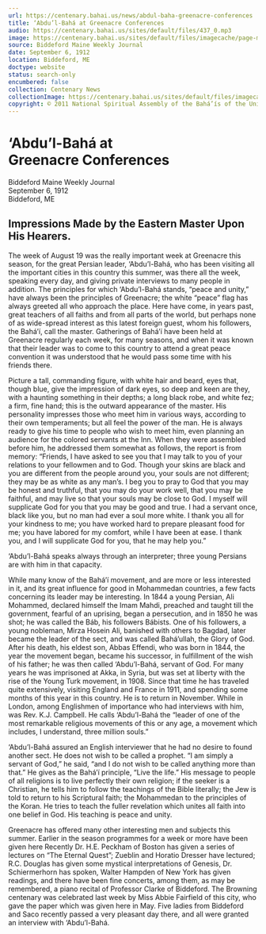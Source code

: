 ```yaml
---
url: https://centenary.bahai.us/news/abdul-baha-greenacre-conferences
title: ‘Abdu’l-Bahá at Greenacre Conferences
audio: https://centenary.bahai.us/sites/default/files/437_0.mp3
image: https://centenary.bahai.us/sites/default/files/imagecache/page-main-image/images/press_clippings/09-06-1912%20Biddeford%20%28Maine%29%20Weekly%20Journal%20Abdul%20Baha%20at%20GreenAcre.png
source: Biddeford Maine Weekly Journal
date: September 6, 1912
location: Biddeford, ME
doctype: website
status: search-only
encumbered: false
collection: Centenary News
collectionImage: https://centenary.bahai.us/sites/default/files/imagecache/theme-image/main_image/abdulbaha-overview-small_0.jpg
copyright: © 2011 National Spiritual Assembly of the Bahá’ís of the United States
---
```



# ‘Abdu’l-Bahá at Greenacre Conferences

Biddeford Maine Weekly Journal  
September 6, 1912  
Biddeford, ME  



Impressions Made by the Eastern Master Upon His Hearers.
--------------------------------------------------------

The week of August 19 was the really important week at Greenacre this season, for the great Persian leader, ‘Abdu’l-Bahá, who has been visiting all the important cities in this country this summer, was there all the week, speaking every day, and giving private interviews to many people in addition. The principles for which ‘Abdu’l-Bahá stands, “peace and unity,” have always been the principles of Greenacre; the white “peace” flag has always greeted all who approach the place. Here have come, in years past, great teachers of all faiths and from all parts of the world, but perhaps none of as wide-spread interest as this latest foreign guest, whom his followers, the Bahá’í, call the master. Gatherings of Bahá’í have been held at Greenacre regularly each week, for many seasons, and when it was known that their leader was to come to this country to attend a great peace convention it was understood that he would pass some time with his friends there.

Picture a tall, commanding figure, with white hair and beard, eyes that, though blue, give the impression of dark eyes, so deep and keen are they, with a haunting something in their depths; a long black robe, and white fez; a firm, fine hand; this is the outward appearance of the master. His personality impresses those who meet him in various ways, according to their own temperaments; but all feel the power of the man. He is always ready to give his time to people who wish to meet him, even planning an audience for the colored servants at the Inn. When they were assembled before him, he addressed them somewhat as follows, the report is from memory: “Friends, I have asked to see you that I may talk to you of your relations to your fellowmen and to God. Though your skins are black and you are different from the people around you, your souls are not different; they may be as white as any man’s. I beg you to pray to God that you may be honest and truthful, that you may do your work well, that you may be faithful, and may live so that your souls may be close to God. I myself will supplicate God for you that you may be good and true. I had a servant once, black like you, but no man had ever a soul more white. I thank you all for your kindness to me; you have worked hard to prepare pleasant food for me; you have labored for my comfort, while I have been at ease. I thank you, and I will supplicate God for you, that he may help you.”

‘Abdu’l-Bahá speaks always through an interpreter; three young Persians are with him in that capacity.

While many know of the Bahá’í movement, and are more or less interested in it, and its great influence for good in Mohammedan countries, a few facts concerning its leader may be interesting. In 1844 a young Persian, Ali Mohammed, declared himself the Imam Mahdi, preached and taught till the government, fearful of an uprising, began a persecution, and in 1850 he was shot; he was called the Báb, his followers Bábists. One of his followers, a young nobleman, Mirza Hosein Ali, banished with others to Bagdad, later became the leader of the sect, and was called Bahá’ullah, the Glory of God. After his death, his eldest son, Abbas Effendi, who was born in 1844, the year the movement began, became his successor, in fulfillment of the wish of his father; he was then called ‘Abdu’l-Bahá, servant of God. For many years he was imprisoned at Akka, in Syria, but was set at liberty with the rise of the Young Turk movement, in 1908. Since that time he has traveled quite extensively, visiting England and France in 1911, and spending some months of this year in this country. He is to return in November. While in London, among Englishmen of importance who had interviews with him, was Rev. K.J. Campbell. He calls ‘Abdu’l-Bahá the “leader of one of the most remarkable religious movements of this or any age, a movement which includes, I understand, three million souls.”

‘Abdu’l-Bahá assured an English interviewer that he had no desire to found another sect. He does not wish to be called a prophet. “I am simply a servant of God,” he said, “and I do not wish to be called anything more than that.” He gives as the Bahá’í principle, “Live the life.” His message to people of all religions is to live perfectly their own religion; if the seeker is a Christian, he tells him to follow the teachings of the Bible literally; the Jew is told to return to his Scriptural faith; the Mohammedan to the principles of the Koran. He tries to teach the fuller revelation which unites all faith into one belief in God. His teaching is peace and unity.

Greenacre has offered many other interesting men and subjects this summer. Earlier in the season programmes for a week or more have been given here Recently Dr. H.E. Peckham of Boston has given a series of lectures on “The Eternal Quest”; Zueblin and Horatio Dresser have lectured; R.C. Douglas has given some mystical interpretations of Genesis, Dr. Schiermerhorn has spoken, Walter Hampden of New York has given readings, and there have been fine concerts, among them, as may be remembered, a piano recital of Professor Clarke of Biddeford. The Browning centenary was celebrated last week by Miss Abbie Fairfield of this city, who gave the paper which was given here in May. Five ladies from Biddeford and Saco recently passed a very pleasant day there, and all were granted an interview with ‘Abdu’l-Bahá.